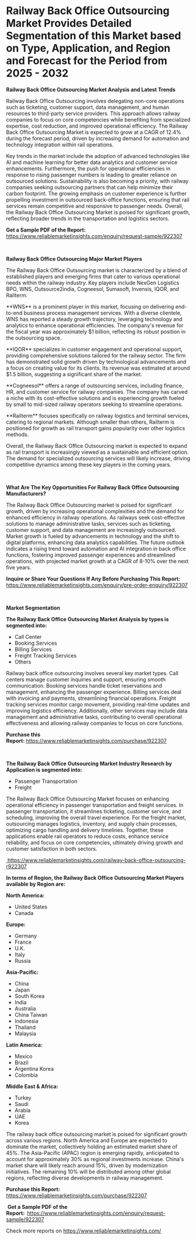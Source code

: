 <p><h1>Railway Back Office Outsourcing Market Provides Detailed Segmentation of this Market based on Type, Application, and Region and Forecast for the Period from 2025 - 2032</h1></p><p><strong>Railway Back Office Outsourcing Market Analysis and Latest Trends</strong></p>
<p><p>Railway Back Office Outsourcing involves delegating non-core operations such as ticketing, customer support, data management, and human resources to third-party service providers. This approach allows railway companies to focus on core competencies while benefiting from specialized expertise, cost reduction, and improved operational efficiency. The Railway Back Office Outsourcing Market is expected to grow at a CAGR of 12.4% during the forecast period, driven by increasing demand for automation and technology integration within rail operations.</p><p>Key trends in the market include the adoption of advanced technologies like AI and machine learning for better data analytics and customer service enhancements. Furthermore, the push for operational efficiencies in response to rising passenger numbers is leading to greater reliance on outsourced solutions. Sustainability is also becoming a priority, with railway companies seeking outsourcing partners that can help minimize their carbon footprint. The growing emphasis on customer experience is further propelling investment in outsourced back-office functions, ensuring that rail services remain competitive and responsive to passenger needs. Overall, the Railway Back Office Outsourcing Market is poised for significant growth, reflecting broader trends in the transportation and logistics sectors.</p></p>
<p><strong>Get a Sample PDF of the Report:&nbsp;</strong> <a href="https://www.reliablemarketinsights.com/enquiry/request-sample/922307?utm_campaign=2564&utm_medium=2&utm_source=Github&utm_content=ia&utm_term=07032025&utm_id=railway-back-office-outsourcing">https://www.reliablemarketinsights.com/enquiry/request-sample/922307</a></p>
<p>&nbsp;</p>
<p><strong>Railway Back Office Outsourcing Major Market Players</strong></p>
<p><p>The Railway Back Office Outsourcing market is characterized by a blend of established players and emerging firms that cater to various operational needs within the railway industry. Key players include NexGen Logistics BPO, WNS, Outsource2india, Cogneesol, Sumasoft, Invensis, IQOR, and Railterm.</p><p>**WNS** is a prominent player in this market, focusing on delivering end-to-end business process management services. With a diverse clientele, WNS has reported a steady growth trajectory, leveraging technology and analytics to enhance operational efficiencies. The company's revenue for the fiscal year was approximately $1 billion, reflecting its robust position in the outsourcing space.</p><p>**IQOR** specializes in customer engagement and operational support, providing comprehensive solutions tailored for the railway sector. The firm has demonstrated solid growth driven by technological advancements and a focus on creating value for its clients. Its revenue was estimated at around $1.5 billion, suggesting a significant share of the market.</p><p>**Cogneesol** offers a range of outsourcing services, including finance, HR, and customer service for railway companies. The company has carved a niche with its cost-effective solutions and is experiencing growth fueled by small to mid-sized railway operators seeking to streamline operations.</p><p>**Railterm** focuses specifically on railway logistics and terminal services, catering to regional markets. Although smaller than others, Railterm is positioned for growth as rail transport gains popularity over other logistics methods.</p><p>Overall, the Railway Back Office Outsourcing market is expected to expand as rail transport is increasingly viewed as a sustainable and efficient option. The demand for specialized outsourcing services will likely increase, driving competitive dynamics among these key players in the coming years.</p></p>
<p>&nbsp;</p>
<p><strong>What Are The Key Opportunities For Railway Back Office Outsourcing Manufacturers?</strong></p>
<p><p>The Railway Back Office Outsourcing market is poised for significant growth, driven by increasing operational complexities and the demand for enhanced efficiency in railway operations. As railways seek cost-effective solutions to manage administrative tasks, services such as ticketing, customer support, and data management are increasingly outsourced. Market growth is fueled by advancements in technology and the shift to digital platforms, enhancing data analytics capabilities. The future outlook indicates a rising trend toward automation and AI integration in back office functions, fostering improved passenger experiences and streamlined operations, with projected market growth at a CAGR of 8-10% over the next five years.</p></p>
<p><strong>Inquire or Share Your Questions If Any Before Purchasing This Report:</strong> <a href="https://www.reliablemarketinsights.com/enquiry/pre-order-enquiry/922307?utm_campaign=2564&utm_medium=2&utm_source=Github&utm_content=ia&utm_term=07032025&utm_id=railway-back-office-outsourcing">https://www.reliablemarketinsights.com/enquiry/pre-order-enquiry/922307</a></p>
<p>&nbsp;</p>
<p><strong>Market Segmentation</strong></p>
<p><strong>The Railway Back Office Outsourcing Market Analysis by types is segmented into:</strong></p>
<p><ul><li>Call Center</li><li>Booking Services</li><li>Billing Services</li><li>Freight Tracking Services</li><li>Others</li></ul></p>
<p><p>Railway back office outsourcing involves several key market types. Call centers manage customer inquiries and support, ensuring smooth communication. Booking services handle ticket reservations and management, enhancing the passenger experience. Billing services deal with invoicing and payments, streamlining financial operations. Freight tracking services monitor cargo movement, providing real-time updates and improving logistics efficiency. Additionally, other services may include data management and administrative tasks, contributing to overall operational effectiveness and allowing railway companies to focus on core functions.</p></p>
<p><strong>Purchase this Report:&nbsp;</strong><a href="https://www.reliablemarketinsights.com/purchase/922307?utm_campaign=2564&utm_medium=2&utm_source=Github&utm_content=ia&utm_term=07032025&utm_id=railway-back-office-outsourcing">https://www.reliablemarketinsights.com/purchase/922307</a></p>
<p>&nbsp;</p>
<p><strong>The Railway Back Office Outsourcing Market Industry Research by Application is segmented into:</strong></p>
<p><ul><li>Passenger Transportation</li><li>Freight</li></ul></p>
<p><p>The Railway Back Office Outsourcing Market focuses on enhancing operational efficiency in passenger transportation and freight services. In passenger transportation, it streamlines ticketing, customer service, and scheduling, improving the overall travel experience. For the freight market, outsourcing manages logistics, inventory, and supply chain processes, optimizing cargo handling and delivery timelines. Together, these applications enable rail operators to reduce costs, enhance service reliability, and focus on core competencies, ultimately driving growth and customer satisfaction in both sectors.</p></p>
<p><a href="https://www.reliablemarketinsights.com/railway-back-office-outsourcing-r922307?utm_campaign=2564&utm_medium=2&utm_source=Github&utm_content=ia&utm_term=07032025&utm_id=railway-back-office-outsourcing">&nbsp;https://www.reliablemarketinsights.com/railway-back-office-outsourcing-r922307</a></p>
<p><strong>In terms of Region, the Railway Back Office Outsourcing Market Players available by Region are:</strong></p>
<p>
    <p> <strong> North America: </strong>
        <ul>
            <li>United States</li>
            <li>Canada</li>
        </ul>
        </p> 
    <p> <strong> Europe: </strong>
        <ul>
            <li>Germany</li>
            <li>France</li>
            <li>U.K.</li>
            <li>Italy</li>
            <li>Russia</li>
        </ul>
        </p> 
    <p> <strong> Asia-Pacific: </strong>
        <ul>
            <li>China</li>
            <li>Japan</li>
            <li>South Korea</li>
            <li>India</li>
            <li>Australia</li>
            <li>China Taiwan</li>
            <li>Indonesia</li>
            <li>Thailand</li>
            <li>Malaysia</li>
        </ul>
        </p> 
    <p> <strong> Latin America: </strong>
        <ul>
            <li>Mexico</li>
            <li>Brazil</li>
            <li>Argentina Korea</li>
            <li>Colombia</li>
        </ul>
        </p> 
    <p> <strong> Middle East & Africa: </strong>
        <ul>
            <li>Turkey</li>
            <li>Saudi</li>
            <li>Arabia</li>
            <li>UAE</li>
            <li>Korea</li>
        </ul>
    </p>
    </p>
<p><p>The railway back office outsourcing market is poised for significant growth across various regions. North America and Europe are expected to dominate the market, collectively holding an estimated market share of 45%. The Asia-Pacific (APAC) region is emerging rapidly, anticipated to account for approximately 30% as regional investments increase. China's market share will likely reach around 15%, driven by modernization initiatives. The remaining 10% will be distributed among other global regions, reflecting diverse developments in railway management.</p></p>
<p><strong>Purchase this Report: </strong><a href="https://www.reliablemarketinsights.com/purchase/922307?utm_campaign=2564&utm_medium=2&utm_source=Github&utm_content=ia&utm_term=07032025&utm_id=railway-back-office-outsourcing">https://www.reliablemarketinsights.com/purchase/922307</a></p>
<p>&nbsp;<strong>Get a Sample PDF of the Report:&nbsp;&nbsp;</strong><a href="https://www.reliablemarketinsights.com/enquiry/request-sample/922307?utm_campaign=2564&utm_medium=2&utm_source=Github&utm_content=ia&utm_term=07032025&utm_id=railway-back-office-outsourcing">https://www.reliablemarketinsights.com/enquiry/request-sample/922307</a></p>
<p><strong></strong></p>
<p>Check more reports on <a href="https://www.reliablemarketinsights.com/?utm_campaign=2564&utm_medium=2&utm_source=Github&utm_content=ia&utm_term=07032025&utm_id=railway-back-office-outsourcing">https://www.reliablemarketinsights.com/</a></p>